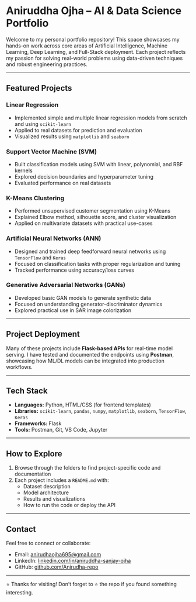 #  Aniruddha Ojha – AI & Data Science Portfolio

Welcome to my personal portfolio repository! This space showcases my hands-on work across core areas of Artificial Intelligence, Machine Learning, Deep Learning, and Full-Stack deployment. Each project reflects my passion for solving real-world problems using data-driven techniques and robust engineering practices.

---

##  Featured Projects

###  Linear Regression
- Implemented simple and multiple linear regression models from scratch and using `scikit-learn`
- Applied to real datasets for prediction and evaluation
- Visualized results using `matplotlib` and `seaborn`

###  Support Vector Machine (SVM)
- Built classification models using SVM with linear, polynomial, and RBF kernels
- Explored decision boundaries and hyperparameter tuning
- Evaluated performance on real datasets

###  K-Means Clustering
- Performed unsupervised customer segmentation using K-Means
- Explained Elbow method, silhouette score, and cluster visualization
- Applied on multivariate datasets with practical use-cases

###  Artificial Neural Networks (ANN)
- Designed and trained deep feedforward neural networks using `TensorFlow` and `Keras`
- Focused on classification tasks with proper regularization and tuning
- Tracked performance using accuracy/loss curves

###  Generative Adversarial Networks (GANs)
- Developed basic GAN models to generate synthetic data
- Focused on understanding generator-discriminator dynamics
- Explored practical use in SAR image colorization

---

##  Project Deployment

Many of these projects include **Flask-based APIs** for real-time model serving. I have tested and documented the endpoints using **Postman**, showcasing how ML/DL models can be integrated into production workflows.

---

## Tech Stack

- **Languages:** Python, HTML/CSS (for frontend templates)
- **Libraries:** `scikit-learn`, `pandas`, `numpy`, `matplotlib`, `seaborn`, `TensorFlow`, `Keras`
- **Frameworks:** Flask
- **Tools:** Postman, Git, VS Code, Jupyter

---

##  How to Explore

1. Browse through the folders to find project-specific code and documentation
2. Each project includes a `README.md` with:
   - Dataset description
   - Model architecture
   - Results and visualizations
   - How to run the code or deploy the API

---

##  Contact

Feel free to connect or collaborate:

-  Email: [anirudhaojha695@gmail.com](mailto:anirudhaojha695@gmail.com)  
-  LinkedIn: [linkedin.com/in/aniruddha-sanjay-ojha](www.linkedin.com/in/aniruddha-ojha-2586ab257)  
-  GitHub: [github.com/Anirudha-repo](https://github.com/Anirudha-repo)

---

⭐️ Thanks for visiting! Don’t forget to ⭐️ the repo if you found something interesting.

